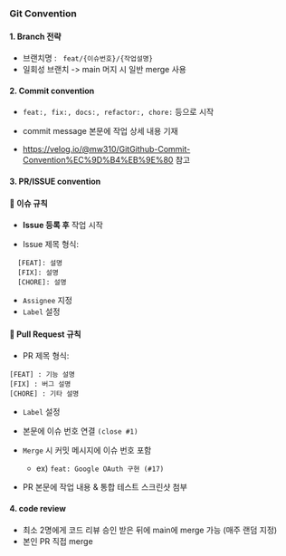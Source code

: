 ### Git Convention
#### 1. Branch 전략
- 브랜치명 : ``` feat/{이슈번호}/{작업설명}```
- 일회성 브랜치 -> main 머지 시 일반 merge 사용 

#### 2. Commit convention
- ```feat:, fix:, docs:, refactor:, chore:``` 등으로 시작
- commit message 본문에 작업 상세 내용 기재

- https://velog.io/@mw310/GitGithub-Commit-Convention%EC%9D%B4%EB%9E%80 참고

#### 3. PR/ISSUE convention
#### 📌 이슈 규칙

- **Issue 등록 후** 작업 시작

- Issue 제목 형식:
```
  [FEAT]: 설명  
  [FIX]: 설명  
  [CHORE]: 설명
```
- ```Assignee``` 지정
- ```Label``` 설정


#### 🔀 Pull Request 규칙
- PR 제목 형식:
```
[FEAT] : 기능 설명
[FIX] : 버그 설명
[CHORE] : 기타 설명
```
- ```Label``` 설정
- 본문에 이슈 번호 연결 ```(close #1)```

- ```Merge``` 시 커밋 메시지에 이슈 번호 포함

   - ex) ```feat: Google OAuth 구현 (#17)```

- PR 본문에 작업 내용 & 통합 테스트 스크린샷 첨부

#### 4. code review
- 최소 2명에게 코드 리뷰 승인 받은 뒤에 main에 merge 가능 (매주 랜덤 지정)
- 본인 PR 직접 merge
